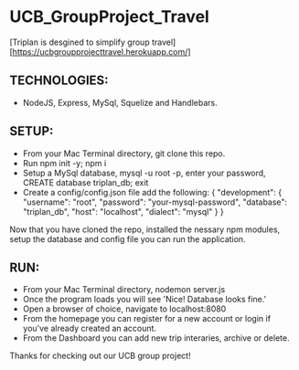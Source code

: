 # UCB_GroupProject_Travel

[Triplan is desgined to simplify group travel][https://ucbgroupprojecttravel.herokuapp.com/]


## TECHNOLOGIES:
* NodeJS, Express, MySql, Squelize and Handlebars.


## SETUP:
* From your Mac Terminal directory, git clone this repo.
* Run npm init -y; npm i
* Setup a MySql database, mysql -u root -p, enter your password, CREATE database triplan_db; exit
* Create a config/config.json file add the following:
{
    "development": { 
        "username": "root",
        "password": "your-mysql-password", 
        "database": "triplan_db",
        "host": "localhost",
        "dialect": "mysql"
    }
}


Now that you have cloned the repo, installed the nessary npm modules, setup the database and config file you can run the application. 


## RUN:
* From your Mac Terminal directory, nodemon server.js
* Once the program loads you will see 'Nice! Database looks fine.'
* Open a browser of choice, navigate to localhost:8080
* From the homepage you can register for a new account or login if you've already created an account.
* From the Dashboard you can add new trip interaries, archive or delete.

Thanks for checking out our UCB group project!
